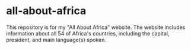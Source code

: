 # all-about-africa
This repository is for my "All About Africa" website. 
The website includes information about all 54 of Africa's countries, including the capital, president, and main language(s) spoken.
